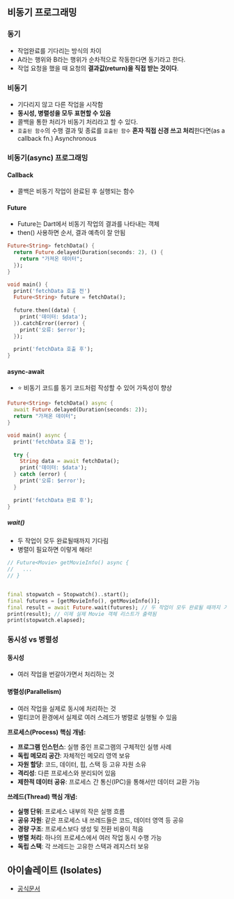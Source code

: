 ## 비동기 프로그래밍



### 동기

- 작업완료를 기다리는 방식의 차이
- A라는 행위와 B라는 행위가 순차적으로 작동한다면 동기라고 한다. 
- 작업 요청을 했을 때 요청의 **결과값(return)을 직접 받는 것이다**.

### 비동기

- 기다리지 않고 다른 작업을 시작함
- **동시성, 병렬성을 모두 표현할 수 있음**
- 콜백을 통한 처리가 비동기 처리라고 할 수 있다.
- `호출된 함수`의 수행 결과 및 종료를 `호출된 함수` **혼자 직접 신경 쓰고 처리**한다면(as a callback fn.) Asynchronous

### 비동기(async) 프로그래밍

#### Callback

- 콜백은 비동기 작업이 완료된 후 실행되는 함수



#### Future

- Future는 Dart에서 비동기 작업의 결과를 나타내는 객체
- then() 사용하면 순서, 결과 예측이 잘 안됨

```dart
Future<String> fetchData() {
  return Future.delayed(Duration(seconds: 2), () {
    return "가져온 데이터";
  });
}

void main() {
  print('fetchData 호출 전')
  Future<String> future = fetchData();
  
  future.then((data) {
    print('데이터: $data');
  }).catchError((error) {
    print('오류: $error');
  });
  
  print('fetchData 호출 후');
}
```

#### async-await

- ⭐️ 비동기 코드를 동기 코드처럼 작성할 수 있어 가독성이 향상

```dart
Future<String> fetchData() async {
  await Future.delayed(Duration(seconds: 2));
  return "가져온 데이터";
}

void main() async {
  print('fetchData 호출 전');
  
  try {
    String data = await fetchData();
    print('데이터: $data');
  } catch (error) {
    print('오류: $error');
  }
  
  print('fetchData 완료 후');
}
```



##### wait()

- 두 작업이 모두 완료될때까지 기다림
- 병렬이 필요하면 이렇게 해라!

```dart
// Future<Movie> getMovieInfo() async {
//   ...
// }


final stopwatch = Stopwatch()..start();
final futures = [getMovieInfo(), getMovieInfo()];
final result = await Future.wait(futures); // 두 작업이 모두 완료될 때까지 기다림
print(result); // 이제 실제 Movie 객체 리스트가 출력됨
print(stopwatch.elapsed);
```





### 동시성 vs 병렬성

#### 동시성

- 여러 작업을 번갈아가면서 처리하는 것

#### 병렬성(Parallelism)

- 여러 작업을 실제로 동시에 처리하는 것
- 멀티코어 환경에서 실제로 여러 스레드가 병렬로 실행될 수 있음





**프로세스(Process) 핵심 개념:**

- **프로그램 인스턴스**: 실행 중인 프로그램의 구체적인 실행 사례
- **독립 메모리 공간**: 자체적인 메모리 영역 보유
- **자원 할당**: 코드, 데이터, 힙, 스택 등 고유 자원 소유
- **격리성**: 다른 프로세스와 분리되어 있음
- **제한적 데이터 공유**: 프로세스 간 통신(IPC)을 통해서만 데이터 교환 가능

**쓰레드(Thread) 핵심 개념:**

- **실행 단위**: 프로세스 내부의 작은 실행 흐름
- **공유 자원**: 같은 프로세스 내 쓰레드들은 코드, 데이터 영역 등 공유
- **경량 구조**: 프로세스보다 생성 및 전환 비용이 적음
- **병렬 처리**: 하나의 프로세스에서 여러 작업 동시 수행 가능
- **독립 스택**: 각 쓰레드는 고유한 스택과 레지스터 보유



## 아이솔레이트 (Isolates)

- [공식문서](https://dart.dev/language/isolates)
